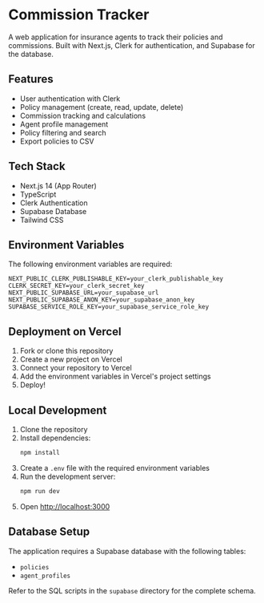 # Commission Tracker

A web application for insurance agents to track their policies and commissions. Built with Next.js, Clerk for authentication, and Supabase for the database.

## Features

- User authentication with Clerk
- Policy management (create, read, update, delete)
- Commission tracking and calculations
- Agent profile management
- Policy filtering and search
- Export policies to CSV

## Tech Stack

- Next.js 14 (App Router)
- TypeScript
- Clerk Authentication
- Supabase Database
- Tailwind CSS

## Environment Variables

The following environment variables are required:

```env
NEXT_PUBLIC_CLERK_PUBLISHABLE_KEY=your_clerk_publishable_key
CLERK_SECRET_KEY=your_clerk_secret_key
NEXT_PUBLIC_SUPABASE_URL=your_supabase_url
NEXT_PUBLIC_SUPABASE_ANON_KEY=your_supabase_anon_key
SUPABASE_SERVICE_ROLE_KEY=your_supabase_service_role_key
```

## Deployment on Vercel

1. Fork or clone this repository
2. Create a new project on Vercel
3. Connect your repository to Vercel
4. Add the environment variables in Vercel's project settings
5. Deploy!

## Local Development

1. Clone the repository
2. Install dependencies:
   ```bash
   npm install
   ```
3. Create a `.env` file with the required environment variables
4. Run the development server:
   ```bash
   npm run dev
   ```
5. Open [http://localhost:3000](http://localhost:3000)

## Database Setup

The application requires a Supabase database with the following tables:

- `policies`
- `agent_profiles`

Refer to the SQL scripts in the `supabase` directory for the complete schema.
